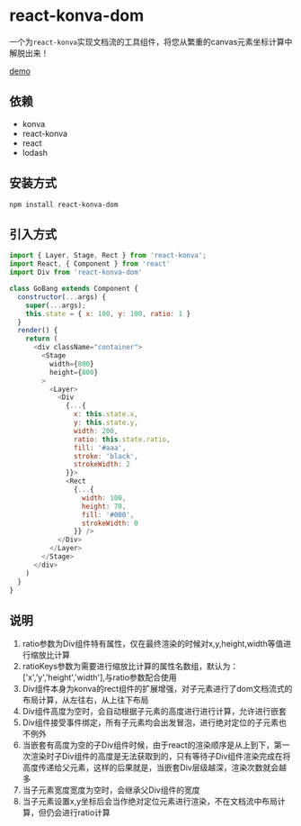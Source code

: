 # react-konva-dom

一个为`react-konva`实现文档流的工具组件，将您从繁重的canvas元素坐标计算中解脱出来！

[demo](https://1615450788.github.io/react-konva-dom/demo/dist/index.html)

## 依赖
- konva
- react-konva
- react
- lodash

## 安装方式
```
npm install react-konva-dom
```

## 引入方式
```javascript
import { Layer, Stage, Rect } from 'react-konva';
import React, { Component } from 'react'
import Div from 'react-konva-dom'

class GoBang extends Component {
  constructor(...args) {
    super(...args);
    this.state = { x: 100, y: 100, ratio: 1 }
  }
  render() {
    return (
      <div className="container">
        <Stage
          width={800}
          height={800}
        >
          <Layer>
            <Div
              {...{
                x: this.state.x,
                y: this.state.y,
                width: 200,
                ratio: this.state.ratio,
                fill: '#aaa',
                stroke: 'black',
                strokeWidth: 2
              }}>
              <Rect
                {...{
                  width: 100,
                  height: 70,
                  fill: '#000',
                  strokeWidth: 0
                }} />
            </Div>
          </Layer>
        </Stage>
      </div>
    )
  }
}
```

## 说明

1. ratio参数为Div组件特有属性，仅在最终渲染的时候对x,y,height,width等值进行缩放比计算
2. ratioKeys参数为需要进行缩放比计算的属性名数组，默认为：['x','y','height','width'],与ratio参数配合使用
3. Div组件本身为konva的rect组件的扩展增强，对子元素进行了dom文档流式的布局计算，从左往右，从上往下布局
4. Div组件高度为空时，会自动根据子元素的高度进行进行计算，允许进行嵌套
5. Div组件接受事件绑定，所有子元素均会出发冒泡，进行绝对定位的子元素也不例外
6. 当嵌套有高度为空的子Div组件时候，由于react的渲染顺序是从上到下，第一次渲染时子Div组件的高度是无法获取到的，只有等待子Div组件渲染完成在将高度传递给父元素，这样的后果就是，当嵌套Div层级越深，渲染次数就会越多
7. 当子元素宽度宽度为空时，会继承父Div组件的宽度
8. 当子元素设置x,y坐标后会当作绝对定位元素进行渲染，不在文档流中布局计算，但仍会进行ratio计算
